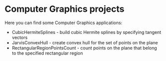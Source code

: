 # Computer Graphics projects

Here you can find some Computer Graphics applications:
* CubicHermiteSplines - build cubic Hermite splines
by specifying tangent vectors
* JarvisConvexHull - create convex hull for the set of points on the plane
* RectangularRegionPointsCount - count points on the plane
that belong to the specified rectangular region
